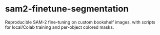 # sam2-finetune-segmentation
Reproducible SAM-2 fine-tuning on custom bookshelf images, with scripts for local/Colab training and per-object colored masks.
